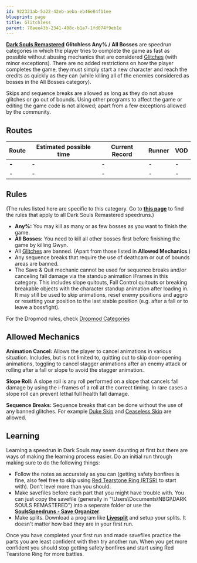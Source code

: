 ```yaml
---
id: 922321ab-5a22-42eb-aeba-eb46e84f11ee
blueprint: page
title: Glitchless
parent: 78aee43b-2341-408c-b1a7-1fd074f9eb1e
---
```

[**Dark Souls Remastered**](/ds1remaster)    **Glitchless Any% / All Bosses** are speedrun categories in which the player tries to complete the game as fast as possible without abusing mechanics that are considered [Glitches](/glitches) (with minor exceptions). There are no added restrictions on how the player completes the game, they must simply start a new character and reach the credits as quickly as they can (while killing all of the enemies considered as bosses in the All Bosses category).

Skips and sequence breaks are allowed as long as they do not abuse glitches or go out of bounds. Using other programs to affect the game or editing the game code is not allowed; apart from a few exceptions allowed by the community.

## Routes

| Route | Estimated possible time | Current Record | Runner | VOD |
| --- | --- | --- | --- | --- |
| **-** | - | - | - | - |
| - | - | - | - | - |

## Rules

(The rules listed here are specific to this category. Go to [**this page**](/ds1remasterrules) to find the rules that apply to all Dark Souls Remastered speedruns.)

- **Any%:** You may kill as many or as few bosses as you want to finish the game.
- **All Bosses:** You need to kill all other bosses first before finishing the game by killing Gwyn.
- All [Glitches](/ds1remastertricks) are banned. (Apart from those listed in **Allowed Mechanics**.)
- Any sequence breaks that require the use of deathcam or out of bounds areas are banned.
- The Save & Quit mechanic cannot be used for sequence breaks and/or canceling fall damage via the standup animation iFrames in this category. This includes slope quitouts, Fall Control quitouts or breaking breakable objects with the character standup animation after loading in. It may still be used to skip animations, reset enemy positions and aggro or resetting your position to the last stable position (e.g. after a fall or to leave a bossfight).

For the Dropmod rules, check [Dropmod Categories](https://soulsspeedruns.com/ds1remaster/dropmod-categories/)

## Allowed Mechanics

**Animation Cancel:** Allows the player to cancel animations in various situation. Includes, but is not limited to, quitting out to skip door-opening animations, toggling to cancel stagger animations after an enemy attack or rolling after a fall or slope to avoid the stagger animation.

**Slope Roll:** A slope roll is any roll performed on a slope that cancels fall damage by using the i-frames of a roll at the correct timing. In rare cases a slope roll can prevent lethal full health fall damage.

**Sequence Breaks:** Sequence breaks that can be done without the use of any banned glitches. For example [Duke Skip](/darksouls/duke-skip) and [Ceaseless Skip](/darksouls/ceaseless-skip) are allowed.

## Learning

Learning a speedrun in Dark Souls may seem daunting at first but there are ways of making the learning process easier. Do an initial run through making sure to do the following things:

- Follow the notes as accurately as you can (getting safety bonfires is fine, also feel free to skip using [Red Tearstone Ring (RTSR)](//darksouls.wikidot.com/red-tearstone-ring) to start with). Don't level more than you should.
- Make savefiles before each part that you might have trouble with. You can just copy the savefile (generally in "\Users<YourName>\Documents\NBGI\DARK SOULS REMASTERED<Username>") into a seperate folder or use the [**SoulsSpeedruns - Save Organizer**](https://github.com/Kahmul/SoulsSpeedruns-Save-Organizer/releases).
- Make splits. Download a program like [**Livesplit**](https://livesplit.org/) and setup your splits. It doesn't matter how bad they are in your first run.

Once you have completed your first run and made savefiles practice the parts you are least confident with then try another run. When you get more confident you should stop getting safety bonfires and start using Red Tearstone Ring for more battles.
